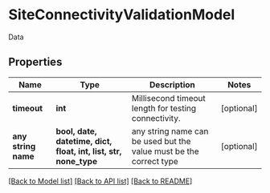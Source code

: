 # SiteConnectivityValidationModel

Data

## Properties
Name | Type | Description | Notes
------------ | ------------- | ------------- | -------------
**timeout** | **int** | Millisecond timeout length for testing connectivity. | [optional] 
**any string name** | **bool, date, datetime, dict, float, int, list, str, none_type** | any string name can be used but the value must be the correct type | [optional]

[[Back to Model list]](../README.md#documentation-for-models) [[Back to API list]](../README.md#documentation-for-api-endpoints) [[Back to README]](../README.md)


